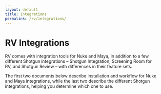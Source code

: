 ```yaml
---
layout: default
title: Integrations
permalink: /rv/integrations/
---
```


# RV Integrations

RV comes with integration tools for Nuke and Maya, in addition to a few different Shotgun integrations – Shotgun Integration, Screening Room for RV, and Shotgun Review – with differences in their feature sets.

The first two documents below describe installation and workflow for Nuke and Maya integrations, while the last two describe the different Shotgun integrations, helping you determine which one to use.


